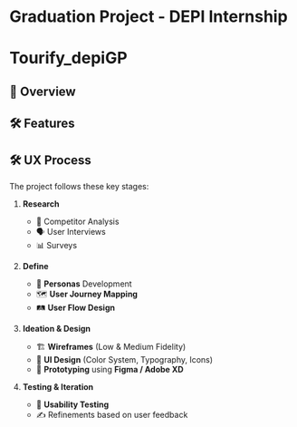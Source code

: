 # Graduation Project - DEPI Internship  
# Tourify_depiGP 

## 📌 Overview    

## 🛠️ Features  
 

## 🛠️ UX Process  
The project follows these key stages:  

1. **Research**  
   - 🎯 Competitor Analysis  
   - 🗣️ User Interviews  
   - 📊 Surveys  

2. **Define**  
   - 📝 **Personas** Development  
   - 🗺️ **User Journey Mapping**  
   - 🛤️ **User Flow Design**  

3. **Ideation & Design**  
   - 🏗️ **Wireframes** (Low & Medium Fidelity)  
   - 🎨 **UI Design** (Color System, Typography, Icons)  
   - 📱 **Prototyping** using **Figma / Adobe XD**  

4. **Testing & Iteration**  
   - 🧪 **Usability Testing**  
   - ✍️ Refinements based on user feedback  
